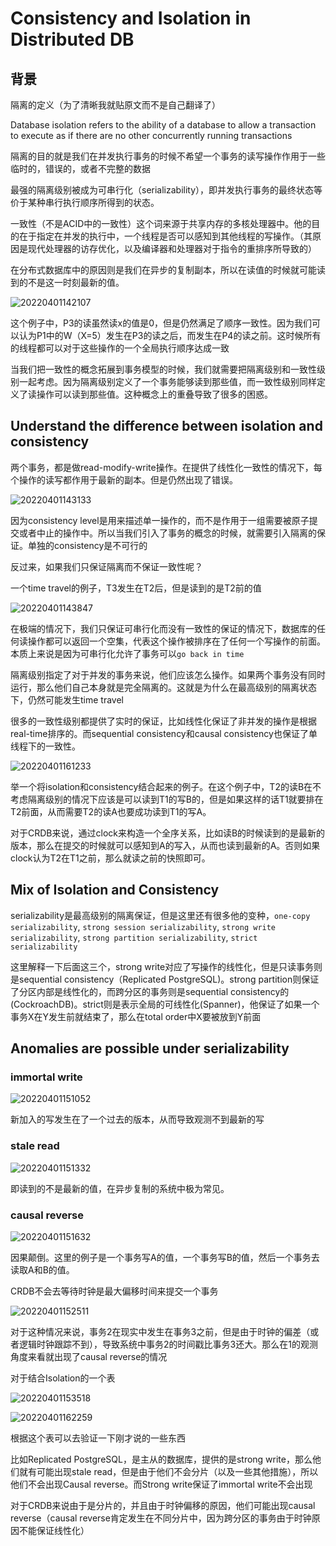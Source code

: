 # Consistency and Isolation in Distributed DB

## 背景

隔离的定义（为了清晰我就贴原文而不是自己翻译了）

Database isolation refers to the ability of a database to allow a transaction to execute as if there are no other concurrently running transactions

隔离的目的就是我们在并发执行事务的时候不希望一个事务的读写操作作用于一些临时的，错误的，或者不完整的数据

最强的隔离级别被成为可串行化（serializability），即并发执行事务的最终状态等价于某种串行执行顺序所得到的状态。

一致性（不是ACID中的一致性）这个词来源于共享内存的多核处理器中。他的目的在于指定在并发的执行中，一个线程是否可以感知到其他线程的写操作。（其原因是现代处理器的访存优化，以及编译器和处理器对于指令的重排序所导致的）

在分布式数据库中的原因则是我们在异步的复制副本，所以在读值的时候就可能读到的不是这一时刻最新的值。

![20220401142107](https://picsheep.oss-cn-beijing.aliyuncs.com/pic/20220401142107.png)

这个例子中，P3的读虽然读x的值是0，但是仍然满足了顺序一致性。因为我们可以认为P1中的W（X=5）发生在P3的读之后，而发生在P4的读之前。这时候所有的线程都可以对于这些操作的一个全局执行顺序达成一致

当我们把一致性的概念拓展到事务模型的时候，我们就需要把隔离级别和一致性级别一起考虑。因为隔离级别定义了一个事务能够读到那些值，而一致性级别同样定义了读操作可以读到那些值。这种概念上的重叠导致了很多的困惑。

## Understand the difference between isolation and consistency

两个事务，都是做read-modify-write操作。在提供了线性化一致性的情况下，每个操作的读写都作用于最新的副本。但是仍然出现了错误。

![20220401143133](https://picsheep.oss-cn-beijing.aliyuncs.com/pic/20220401143133.png)

因为consistency level是用来描述单一操作的，而不是作用于一组需要被原子提交或者中止的操作中。所以当我们引入了事务的概念的时候，就需要引入隔离的保证。单独的consistency是不可行的

反过来，如果我们只保证隔离而不保证一致性呢？

一个time travel的例子，T3发生在T2后，但是读到的是T2前的值

![20220401143847](https://picsheep.oss-cn-beijing.aliyuncs.com/pic/20220401143847.png)

在极端的情况下，我们只保证可串行化而没有一致性的保证的情况下，数据库的任何读操作都可以返回一个空集，代表这个操作被排序在了任何一个写操作的前面。本质上来说是因为可串行化允许了事务可以`go back in time`

隔离级别指定了对于并发的事务来说，他们应该怎么操作。如果两个事务没有同时运行，那么他们自己本身就是完全隔离的。这就是为什么在最高级别的隔离状态下，仍然可能发生time travel

很多的一致性级别都提供了实时的保证，比如线性化保证了非并发的操作是根据real-time排序的。而sequential consistency和causal consistency也保证了单线程下的一致性。

![20220401161233](https://picsheep.oss-cn-beijing.aliyuncs.com/pic/20220401161233.png)

举一个将isolation和consistency结合起来的例子。在这个例子中，T2的读B在不考虑隔离级别的情况下应该是可以读到T1的写B的，但是如果这样的话T1就要排在T2前面，从而需要T2的读A也要成功读到T1的写A。

对于CRDB来说，通过clock来构造一个全序关系，比如读B的时候读到的是最新的版本，那么在提交的时候就可以感知到A的写入，从而也读到最新的A。否则如果clock认为T2在T1之前，那么就读之前的快照即可。

## Mix of Isolation and Consistency

serializability是最高级别的隔离保证，但是这里还有很多他的变种，`one-copy serializability`, `strong session serializability`, `strong write serializability`, `strong partition serializability`, `strict serializability`

这里解释一下后面这三个，strong write对应了写操作的线性化，但是只读事务则是sequential consistency（Replicated PostgreSQL)。strong partition则保证了分区内部是线性化的，而跨分区的事务则是sequential consistency的(CockroachDB)。strict则是表示全局的可线性化(Spanner)，他保证了如果一个事务X在Y发生前就结束了，那么在total order中X要被放到Y前面

## Anomalies are possible under serializability

### immortal write

![20220401151052](https://picsheep.oss-cn-beijing.aliyuncs.com/pic/20220401151052.png)

新加入的写发生在了一个过去的版本，从而导致观测不到最新的写

### stale read

![20220401151332](https://picsheep.oss-cn-beijing.aliyuncs.com/pic/20220401151332.png)

即读到的不是最新的值，在异步复制的系统中极为常见。

### causal reverse

![20220401151632](https://picsheep.oss-cn-beijing.aliyuncs.com/pic/20220401151632.png)

因果颠倒。这里的例子是一个事务写A的值，一个事务写B的值，然后一个事务去读取A和B的值。

CRDB不会去等待时钟是最大偏移时间来提交一个事务

![20220401152511](https://picsheep.oss-cn-beijing.aliyuncs.com/pic/20220401152511.png)

对于这种情况来说，事务2在现实中发生在事务3之前，但是由于时钟的偏差（或者逻辑时钟跟踪不到），导致系统中事务2的时间戳比事务3还大。那么在1的观测角度来看就出现了causal reverse的情况

对于结合Isolation的一个表

![20220401153518](https://picsheep.oss-cn-beijing.aliyuncs.com/pic/20220401153518.png)

![20220401162259](https://picsheep.oss-cn-beijing.aliyuncs.com/pic/20220401162259.png)

根据这个表可以去验证一下刚才说的一些东西

比如Replicated PostgreSQL，是主从的数据库，提供的是strong write，那么他们就有可能出现stale read，但是由于他们不会分片（以及一些其他措施），所以他们不会出现Causal reverse。而Strong write保证了immortal write不会出现

对于CRDB来说由于是分片的，并且由于时钟偏移的原因，他们可能出现causal reverse（causal reverse肯定发生在不同分片中，因为跨分区的事务由于时钟原因不能保证线性化）